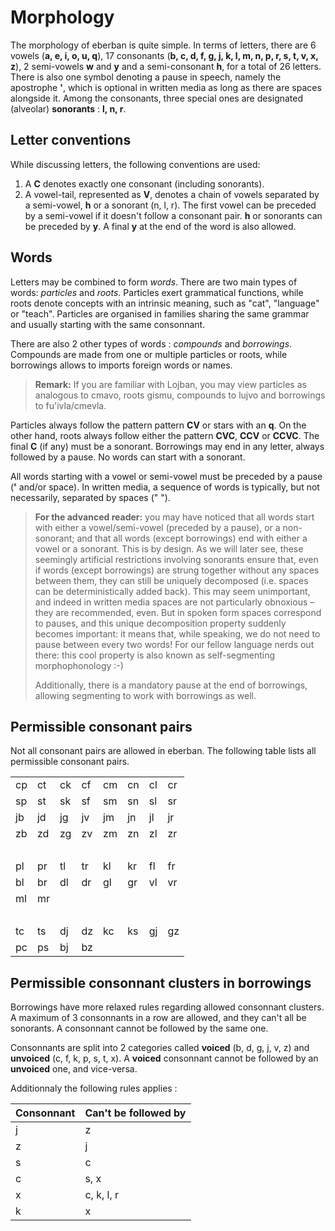 # Morphology

The morphology of eberban is quite simple. In terms of letters, there are 6
vowels (**a, e, i, o, u, q**), 17 consonants (**b, c, d, f, g, j, k, l, m, n, p,
r, s, t, v, x, z**), 2 semi-vowels **w** and **y** and a semi-consonant **h**,
for a total of 26 letters. There is also one symbol denoting a pause in speech,
namely the apostrophe **'**, which is optional in written media as long as there
are spaces alongside it. Among the consonants, three special ones are designated
(alveolar) **sonorants** : **l, n, r**.

## Letter conventions

While discussing letters, the following conventions are used:
1. A **C** denotes exactly one consonant (including sonorants).
2. A vowel-tail, represented as **V**, denotes a chain of vowels separated by a
   semi-vowel, **h** or a sonorant (n, l, r). The first vowel can be preceded by
   a semi-vowel if it doesn't follow a consonant pair. **h** or sonorants can be
   preceded by **y**. A final **y** at the end of the word is also allowed.

## Words

Letters may be combined to form *words*. There are two main types of words:
*particles* and *roots*. Particles exert grammatical functions, while roots
denote concepts with an intrinsic meaning, such as "cat", "language" or "teach".
Particles are organised in families sharing the same grammar and usually
starting with the same consonnant.

There are also 2 other types of words : *compounds* and *borrowings*. Compounds
are made from one or multiple particles or roots, while borrowings allows to
imports foreign words or names.

> **Remark:** If you are familiar with Lojban, you may view particles as
> analogous to cmavo, roots gismu, compounds to lujvo and borrowings to
> fu'ivla/cmevla.

Particles always follow the pattern pattern **CV** or stars with an **q**.
On the other hand, roots always follow either the pattern **CVC**, **CCV** or
**CCVC**. The final **C** (if any) must be a sonorant. Borrowings may end in any
letter, always followed by a pause. No words can start with a sonorant.

All words starting with a vowel or semi-vowel must be preceded by a pause
(**'** and/or space). In written media, a sequence of words is typically, but
not necessarily, separated by spaces (" ").

>  **For the advanced reader:** you may have noticed that all words start with
>  either a vowel/semi-vowel (preceded by a pause), or a non-sonorant; and that
>  all words (except borrowings) end with either a vowel or a sonorant. This is
>  by design. As we will later see, these seemingly artificial restrictions
>  involving sonorants ensure that, even if words (except borrowings) are strung
>  together without any spaces between them, they can still be uniquely
>  decomposed (i.e. spaces can be deterministically added back). This may seem
>  unimportant, and indeed in written media spaces are not particularly
>  obnoxious &ndash; they are recommended, even. But in spoken form spaces
>  correspond to pauses, and this unique decomposition property suddenly becomes
>  important: it means that, while speaking, we do not need to pause between
>  every two words! For our fellow language nerds out there: this cool property
>  is also known as self-segmenting morphophonology :-)
>
>  Additionally, there is a mandatory pause at the end of borrowings, allowing
>  segmenting to work with borrowings as well.

## Permissible consonant pairs

Not all consonant pairs are allowed in eberban. The following table lists all
permissible consonant pairs.

|     |     |     |     |     |     |     |        |
| --- | --- | --- | --- | --- | --- | --- | ------ |
| cp  | ct  | ck  | cf  | cm  | cn  | cl  | cr     |
| sp  | st  | sk  | sf  | sm  | sn  | sl  | sr     |
| jb  | jd  | jg  | jv  | jm  | jn  | jl  | jr     |
| zb  | zd  | zg  | zv  | zm  | zn  | zl  | zr     |
|     |     |     |     |     |     |     | &nbsp; |
| pl  | pr  | tl  | tr  | kl  | kr  | fl  | fr     |
| bl  | br  | dl  | dr  | gl  | gr  | vl  | vr     |
| ml  | mr  |     |     |     |     |     |        |
|     |     |     |     |     |     |     | &nbsp; |
| tc  | ts  | dj  | dz  | kc  | ks  | gj  | gz     |
| pc  | ps  | bj  | bz  |

## Permissible consonnant clusters in borrowings

Borrowings have more relaxed rules regarding allowed consonnant clusters.
A maximum of 3 consonnants in a row are allowed, and they can't all be
sonorants. A consonnant cannot be followed by the same one.

Consonnants are split into 2 categories called **voiced** (b, d, g, j, v, z)
and **unvoiced** (c, f, k, p, s, t, x). A **voiced** consonnant cannot be
followed by an **unvoiced** one, and vice-versa.

Additionnaly the following rules applies :

| Consonnant | Can't be followed by |
| ---------- | -------------------- |
| j          | z                    |
| z          | j                    |
| s          | c                    |
| c          | s, x                 |
| x          | c, k, l, r           |
| k          | x                    |